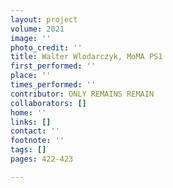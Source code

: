 ```yaml
---
layout: project
volume: 2021
image: ''
photo_credit: ''
title: Walter Wlodarczyk, MoMA PS1
first_performed: ''
place: ''
times_performed: ''
contributor: ONLY REMAINS REMAIN
collaborators: []
home: ''
links: []
contact: ''
footnote: ''
tags: []
pages: 422-423

---
```




